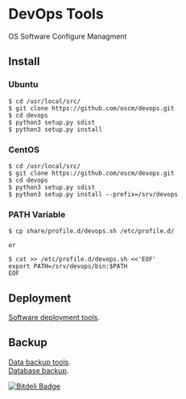 DevOps Tools
====

OS Software Configure Managment

Install
-------
### Ubuntu

	$ cd /usr/local/src/
	$ git clone https://github.com/oscm/devops.git
	$ cd devops
	$ python3 setup.py sdist
	$ python3 setup.py install

### CentOS

	$ cd /usr/local/src/
	$ git clone https://github.com/oscm/devops.git
	$ cd devops
	$ python3 setup.py sdist
	$ python3 setup.py install --prefix=/srv/devops

### PATH Variable

	$ cp share/profile.d/devops.sh /etc/profile.d/
	
	or 
	
	$ cat >> /etc/profile.d/devops.sh <<'EOF'
	export PATH=/srv/devops/bin:$PATH
	EOF
	
	
Deployment
----------
[Software deployment tools](https://github.com/oscm/devops/blob/master/doc/deployment.md).	

Backup
------
[Data backup tools](https://github.com/oscm/devops/blob/master/doc/backup.md).	
[Database backup](https://github.com/oscm/devops/blob/master/doc/database.md).	




[![Bitdeli Badge](https://d2weczhvl823v0.cloudfront.net/oscm/devops/trend.png)](https://bitdeli.com/free "Bitdeli Badge")


